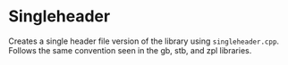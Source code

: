 # Singleheader

Creates a single header file version of the library using `singleheader.cpp`.
Follows the same convention seen in the gb, stb, and zpl libraries.
